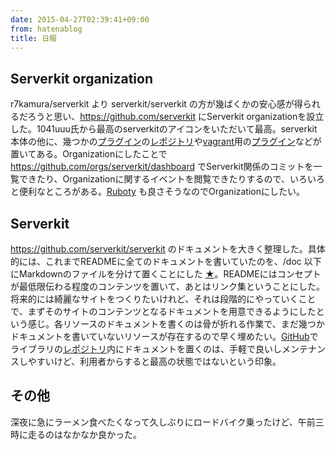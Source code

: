 ```yaml
---
date: 2015-04-27T02:39:41+09:00
from: hatenablog
title: 日報
---
```


<h2>Serverkit organization</h2>

<p>r7kamura/serverkit より serverkit/serverkit の方が幾ばくかの安心感が得られるだろうと思い、<a href="https://github.com/serverkit">https://github.com/serverkit</a> にServerkit organizationを設立した。1041uuu氏から最高のserverkitのアイコンをいただいて最高。serverkit本体の他に、幾つかの<a class="keyword" href="http://d.hatena.ne.jp/keyword/%A5%D7%A5%E9%A5%B0%A5%A4%A5%F3">プラグイン</a>の<a class="keyword" href="http://d.hatena.ne.jp/keyword/%A5%EC%A5%DD%A5%B8%A5%C8%A5%EA">レポジトリ</a>や<a class="keyword" href="http://d.hatena.ne.jp/keyword/vagrant">vagrant</a>用の<a class="keyword" href="http://d.hatena.ne.jp/keyword/%A5%D7%A5%E9%A5%B0%A5%A4%A5%F3">プラグイン</a>などが置いてある。Organizationにしたことで <a href="https://github.com/orgs/serverkit/dashboard">https://github.com/orgs/serverkit/dashboard</a> でServerkit関係のコミットを一覧できたり、Organizationに関するイベントを閲覧できたりするので、いろいろと便利なところがある。<a href="https://github.com/r7kamura/ruboty">Ruboty</a> も良さそうなのでOrganizationにしたい。</p>

<h2>Serverkit</h2>

<p><a href="https://github.com/serverkit/serverkit">https://github.com/serverkit/serverkit</a> のドキュメントを大きく整理した。具体的には、これまでREADMEに全てのドキュメントを書いていたのを、/doc 以下にMarkdownのファイルを分けて置くことにした <a href="https://github.com/serverkit/serverkit/tree/master/doc">★</a>。READMEにはコンセプトが最低限伝わる程度のコンテンツを置いて、あとはリンク集ということにした。将来的には綺麗なサイトをつくりたいけれど、それは段階的にやっていくことで、まずそのサイトのコンテンツとなるドキュメントを用意できるようにしたという感じ。各リソースのドキュメントを書くのは骨が折れる作業で、まだ幾つかドキュメントを書いていないリソースが存在するので早く埋めたい。<a class="keyword" href="http://d.hatena.ne.jp/keyword/GitHub">GitHub</a>でライブラリの<a class="keyword" href="http://d.hatena.ne.jp/keyword/%A5%EC%A5%DD%A5%B8%A5%C8%A5%EA">レポジトリ</a>内にドキュメントを置くのは、手軽で良いしメンテナンスしやすいけど、利用者からすると最高の状態ではないという印象。</p>

<h2>その他</h2>

<p>深夜に急にラーメン食べたくなって久しぶりにロードバイク乗ったけど、午前三時に走るのはなかなか良かった。</p>

<p><img src="https://pbs.twimg.com/media/CDibDqJVAAIOTsB.jpg:large" alt="" /></p>

